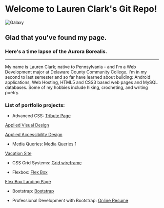 # Welcome to Lauren Clark's Git Repo!
 
![Galaxy](https://media.giphy.com/media/35NGT2lm6mfHlNAkMu/giphy.gif)


## Glad that you've found my page. 
### Here's a time lapse of the Aurora Borealis. 

---  

My name is Lauren Clark; native to Pennsylvania - and I'm a Web Development major at Delaware County Community College. I'm in my second to last semester and so far have learned about building: Android applications, Web Hosting, HTML5 and CSS3 based web pages and MySQL databases. Some of my hobbies include hiking, crocheting, and writing poetry.


### List of portfolio projects:

* Advanced CSS: 
[Tribute Page](https://lauren-clark.github.io/Robert-Plant-Tribute/)

[Applied Visual Design](https://lauren-clark.github.io/Applied-Visual-Design/)

[Applied Accessibility Design](https://lauren-clark.github.io/Accessibility-Assignment/revised/index.html/)

* Media Queries:
[Media Queries 1](https://lauren-clark.github.io/Media-Query/)  

[Vacation Site](https://lauren-clark.github.io/Vacation-Website/)

* CSS Grid Systems:
[Grid wireframe](https://lauren-clark.github.io/PortfolioPageWireframe/)


* Flexbox:
[Flex Box](https://lauren-clark.github.io/FlexBox/)  


[Flex Box Landing Page](https://lauren-clark.github.io/FlexBoxLandingPage/)

* Bootstrap:
[Bootstrap](https://lauren-clark.github.io/Bootstrap/)

* Professional Development with Bootstrap:
[Online Resume](https://lauren-clark.github.io/OnlineResume/)

